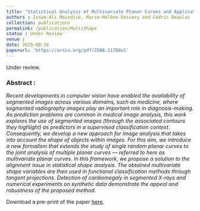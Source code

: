 ```yaml
---
title: "Statistical Analysis of Multivariate Planar Curves and Applications to X-ray Classification"
authors : Issam-Ali Moindjié, Marie-Hélène Descary and Cédric Beaulac 
collection: publications
permalink: /publication/MultiShape
status : Under Review
venue : 
date: 2025-08-18
paperurl: 'https://arxiv.org/pdf/2508.11780v1'
---
```


Under review.

### Abstract :

*Recent developments in computer vision have enabled the availability of segmented images across various domains, such as medicine, where segmented radiography images play an important role in diagnosis-making. As prediction problems are common in medical image analysis, this work explores the use of segmented images (through the associated contours they highlight) as predictors in a supervised classification context. Consequently, we develop a new approach for image analysis that takes into account the shape of objects within images. For this aim, we introduce a new formalism that extends the study of single random planar curves to the joint analysis of multiple planar curves — referred to here as multivariate planar curves. In this framework, we propose a solution to the alignment issue in statistical shape analysis. The obtained multivariate shape variables are then used in functional classification methods through tangent projections. Detection of cardiomegaly in segmented X-rays and numerical experiments on synthetic data demonstrate the appeal and robustness of the proposed method.*

Download a pre-print of the paper [here](https://cedricbeaulac.github.io/files/multishape.pdf). 
